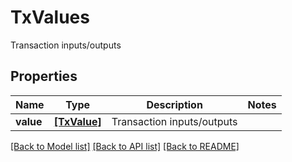 # TxValues

Transaction inputs/outputs

## Properties
Name | Type | Description | Notes
------------ | ------------- | ------------- | -------------
**value** | [**[TxValue]**](TxValue.md) | Transaction inputs/outputs | 

[[Back to Model list]](../README.md#documentation-for-models) [[Back to API list]](../README.md#documentation-for-api-endpoints) [[Back to README]](../README.md)


